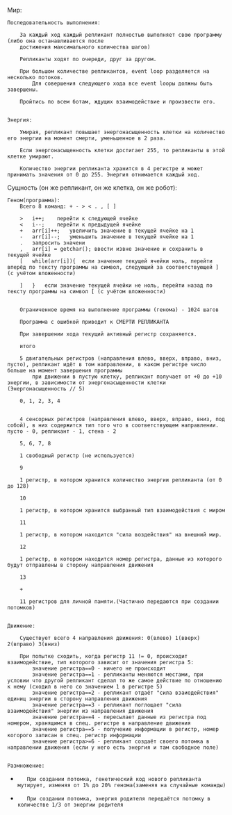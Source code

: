 Мир:


    Последовательность выполнения:
    
        За каждый ход каждый репликант полностью выполняет свою программу (либо она останавливается после 
        достижения максимального количества шагов)
        
        Репликанты ходят по очереди, друг за другом.

        При большом количестве репликантов, event loop разделяется на несколько потоков.
            Для совершения следующего хода все event loopы должны быть завершены.

        Пройтись по всем ботам, ждущих взаимодействие и произвести его.


    Энергия:

        Умирая, репликант повышает энергонасыщенность клетки на количество его энергии на момент смерти, уменьшенное в 2 раза.

        Если энергонасыщенность клетки достигает 255, то репликанты в этой клетке умирают.

        Количество энергии репликанта хранится в 4 регистре и может принимать значения от 0 до 255. Энергия отнимается каждый ход.




Сущность (он же репликант, он же клетка, он же робот):


    Геном(программа):
        Всего 8 команд: + - > < . , [ ]

        >	i++;	перейти к следующей ячейке
        <	i--;	перейти к предыдущей ячейке
        +	arr[i]++;	увеличить значение в текущей ячейке на 1
        -	arr[i]--;	уменьшить значение в текущей ячейке на 1
        .	запросить значени
        ,	arr[i] = getchar();	ввести извне значение и сохранить в текущей ячейке
        [	while(arr[i]){	если значение текущей ячейки ноль, перейти вперёд по тексту программы на символ, следующий за соответствующей ] (с учётом вложенности)

        ]	}	если значение текущей ячейки не ноль, перейти назад по тексту программы на символ [ (с учётом вложенности)


        Ограниченное время на выполнение программы (генома) - 1024 шагов

        Программа с ошибкой приводит к СМЕРТИ РЕПЛИКАНТА

        При завершении хода текущий активный регистр сохраняется.

        итого

        5 двигательных регистров (направления влево, вверх, вправо, вниз, пусто), репликант идёт в том направлении, в каком регистре число больше на момент завершения программы
            при движении в пустую клетку, репликант получает от +0 до +10 энергии, в зависимости от энергонасыщенности клетки (Энергонасыщенность // 5)   

        0, 1, 2, 3, 4         
        
        
        4 сенсорных регистров (направления влево, вверх, вправо, вниз, под собой), в них содержится тип того что в соответствующем направлении. пусто - 0, репликант - 1, стена - 2 

        5, 6, 7, 8

        1 свободный регистр (не используется)

        9

        1 регистр, в котором хранится количество энергии репликанта (от 0 до 128)

        10

        1 регистр, в котором хранится выбранный тип взаимодействия с миром

        11

        1 регистр, в котором находится "сила воздействия" на внешний мир.

        12

        1 регистр, в котором находится номер регистра, данные из которого будут отправлены в сторону направления движения

        13

        +

        11 регистров для личной памяти.(Частично передаются при создании потомков)

    
    Движение:

        Существует всего 4 направления движения: 0(влево) 1(вверх) 2(вправо) 3(вниз)

        При попытке сходить, когда регистр 11 != 0, происходит взаимодействие, тип которого зависит от значения регистра 5:
            значение регистра==0 - ничего не происходит
            значение регистра==1 - репликанты меняются местами, при условии что другой репликант сделал то же самое действие по отношению к нему (сходил в него со значением 1 в регистре 5)
            значение регистра==2 - репликант отдаёт "сила взаиодействия" единиц энергии в сторону направления движения
            значение регистра==3 - репликант поглощает "сила взаимодействия" энергии из направления движения
            значение регистра==4 - пересылает данные из регистра под номером, хранящимся в спец. регистре в направление движения
            значение регистра==5 - получение информации в регистр, номер когорого записан в спец. регистр информации
            значение регистра>=6 - репликант создаёт своего потомка в направлении движения (если у него есть энергия и там свободное поле)
        

    Размножение:
        
+        При создании потомка, генетический код нового репликанта мутирует, изменяя от 1% до 20% генома(заменяя на случайные команды)
+        При создании потомка, энергия родителя передаётся потомку в количестве 1/3 от энергии родителя



        
